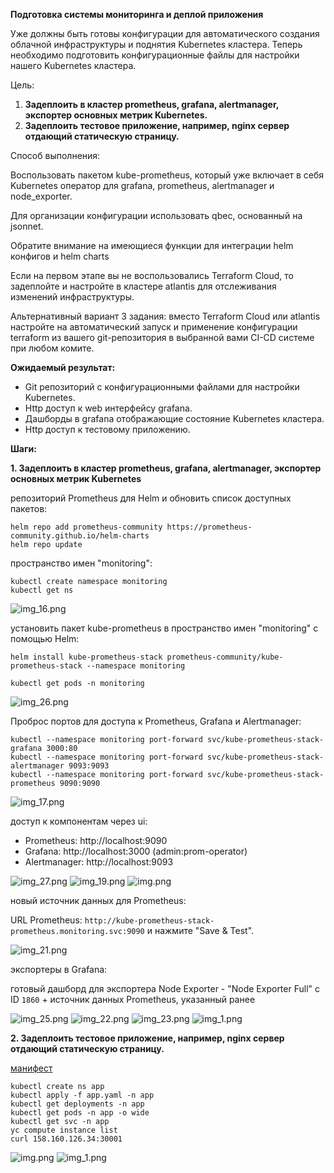 
**Подготовка cистемы мониторинга и деплой приложения**

Уже должны быть готовы конфигурации для автоматического создания облачной инфраструктуры
и поднятия Kubernetes кластера.
Теперь необходимо подготовить конфигурационные файлы для настройки нашего Kubernetes кластера.

Цель:

1. **Задеплоить в кластер prometheus, grafana, alertmanager, экспортер основных метрик Kubernetes.**
2. **Задеплоить тестовое приложение, например, nginx сервер отдающий статическую страницу.**

Способ выполнения:

Воспользовать пакетом kube-prometheus, 
который уже включает в себя Kubernetes оператор для grafana, prometheus, alertmanager и node_exporter. 

Для организации конфигурации использовать qbec, основанный на jsonnet. 

Обратите внимание на имеющиеся функции для интеграции helm конфигов и helm charts

Если на первом этапе вы не воспользовались Terraform Cloud, то задеплойте и 
настройте в кластере atlantis для отслеживания изменений инфраструктуры. 

Альтернативный вариант 3 задания: вместо Terraform Cloud или atlantis настройте на автоматический запуск и 
применение конфигурации terraform из вашего git-репозитория в выбранной вами CI-CD системе при любом комите.

**Ожидаемый результат:**

* Git репозиторий с конфигурационными файлами для настройки Kubernetes.
* Http доступ к web интерфейсу grafana.
* Дашборды в grafana отображающие состояние Kubernetes кластера.
* Http доступ к тестовому приложению.



**Шаги:**

**1. Задеплоить в кластер prometheus, grafana, alertmanager, экспортер основных метрик Kubernetes**

репозиторий Prometheus для Helm и обновить список доступных пакетов:

```
helm repo add prometheus-community https://prometheus-community.github.io/helm-charts
helm repo update
```
пространство имен "monitoring":

```
kubectl create namespace monitoring
kubectl get ns 
```
![img_16.png](pics/img_16.png)

установить пакет kube-prometheus в пространство имен "monitoring" с помощью Helm:

```
helm install kube-prometheus-stack prometheus-community/kube-prometheus-stack --namespace monitoring

```

```
kubectl get pods -n monitoring
```
![img_26.png](pics/img_26.png)

Проброс портов для доступа к Prometheus, Grafana и Alertmanager:

```
kubectl --namespace monitoring port-forward svc/kube-prometheus-stack-grafana 3000:80
kubectl --namespace monitoring port-forward svc/kube-prometheus-stack-alertmanager 9093:9093
kubectl --namespace monitoring port-forward svc/kube-prometheus-stack-prometheus 9090:9090

```
![img_17.png](pics/img_17.png)

доступ к компонентам через ui:

- Prometheus: http://localhost:9090
- Grafana: http://localhost:3000 (admin:prom-operator)
- Alertmanager: http://localhost:9093

![img_27.png](pics/img_27.png)
![img_19.png](pics/img_19.png)
![img.png](pics/img.png)


новый источник данных для Prometheus:

URL Prometheus: `http://kube-prometheus-stack-prometheus.monitoring.svc:9090` и нажмите "Save & Test".

![img_21.png](pics/img_21.png)

экспортеры в Grafana:

готовый дашборд для экспортера Node Exporter - "Node Exporter Full" с ID `1860` + источник данных Prometheus, указанный ранее

![img_25.png](pics/img_25.png)
![img_22.png](pics/img_22.png)
![img_23.png](pics/img_23.png)
![img_1.png](pics/img_1.png)

**2. Задеплоить тестовое приложение, например, 
nginx сервер отдающий статическую страницу.**

[манифест](monitoring/app.yaml) 

```
kubectl create ns app
kubectl apply -f app.yaml -n app
kubectl get deployments -n app
kubectl get pods -n app -o wide
kubectl get svc -n app
yc compute instance list
curl 158.160.126.34:30001
```

![img.png](pics/img_2.png)
![img_1.png](pics/img_3.png)

